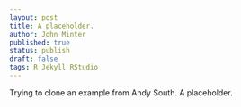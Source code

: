 ```yaml
---
layout: post
title: A placeholder.
author: John Minter
published: true
status: publish
draft: false
tags: R Jekyll RStudio
---
```

 
Trying to clone an example from Andy South. A placeholder.
 
 
 
 
 
 
